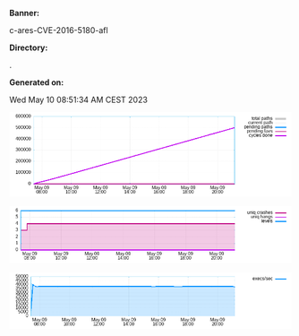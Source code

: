 **Banner:**

c-ares-CVE-2016-5180-afl

**Directory:**

.

**Generated on:**

Wed May 10 08:51:34 AM CEST 2023

![](high_freq.png)

![](low_freq.png)

![](exec_speed.png)
